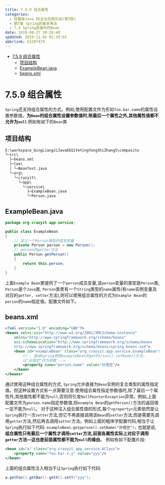 ```yaml
---
title: 7.5.9 组合属性
categories: 
  - 轻量级Java EE企业应用实战(第5版)
  - 第7章 Spring的基本用法
  - 7.5 Spring容器中的Bean
date: 2019-08-27 20:26:40
updated: 2019-11-02 01:39:03
abbrlink: 6120f479
---
```

- [7.5.9 组合属性](/ReadingNotes/6120f479/#7-5-9-组合属性)
    - [项目结构](/ReadingNotes/6120f479/#项目结构)
    - [ExampleBean.java](/ReadingNotes/6120f479/#ExampleBean-java)
    - [beans.xml](/ReadingNotes/6120f479/#beans-xml)

<!--more-->
<script src="https://cdn.bootcss.com/jquery/3.4.0/jquery.slim.min.js"></script>
<script>$(document).ready(function () {$(".post-body > ul:nth-child(1)").hide();});</script>

<!--end-->
<!--SSTStart-->
# 7.5.9 组合属性 #
`Spring`还支持组合属性的方式。例如,使用配置文件为形如`foo.bar.name`的属性设置参数值。**为`Bean`的组合属性设置参数值时,除最后一个属性之外,其他属性值都不允许为`null`**
例如有如下的`Bean`类
## 项目结构 ##
```cmd
E:\workspace_QingLiangJiJavaEEQiYeYingYongShiZhang5\composite
└─src\
  ├─beans.xml
  ├─lee\
  │ └─BeanTest.java
  └─org\
    └─crazyit\
      └─app\
        └─service\
          ├─ExampleBean.java
          └─Person.java
```
## ExampleBean.java ##
```java
package org.crazyit.app.service;

public class ExampleBean
{
	// 定义一个Person类型的成员变量
	private Person person = new Person();
	// person的getter方法
	public Person getPerson()
	{
		return this.person;
	}
}
```
上面`Example Bean`里提供了一个`person`成员变量,该`person`变量的类型是`Person`类, `Person`是个`Java`类, `Person`类里有一个`String`类型的`name`属性(有`name`实例变量及对应的`getter, setter`方法),则可以使用组合属性的方式为`Example Bean`的`person`的`name`指定值。配置文件如下。
## beans.xml ##
```xml
<?xml version="1.0" encoding="GBK"?>
<beans xmlns:xsi="http://www.w3.org/2001/XMLSchema-instance"
	xmlns="http://www.springframework.org/schema/beans"
	xsi:schemaLocation="http://www.springframework.org/schema/beans
	http://www.springframework.org/schema/beans/spring-beans.xsd">
	<bean id="exampleBean" class="org.crazyit.app.service.ExampleBean">
		<!-- 驱动Spring调用exampleBean的getPerson().setName()方法，
		以"孙悟空"作为参数 -->
		<property name="person.name" value="孙悟空"/>
	</bean>
</beans>
```
通过使用这种组合属性的方式, `Spring`允许直接为`Bean`实例的复合类型的属性指定值。但这种设置方式有一点需要注意:使用组合属性指定参数值时,除了最后一个属性外,其他属性都不能为`null`,否则将引发`NullPointerException`异常。例如,上面配置文件为`person.name`指定参数值,则`example Bean`的`getPerson()`方法的返回值一定不能为`null`。
对于这种注入组合属性值的形式,每个`<property>`元素依然是让`Spring`执行一次`setter`方法,但它不再直接调用该`Bean`的`setter`方法,而是需要先调用`getter`方法,然后再去调用`setter`方法。例如上面的粗体字配置代码,相当于让`Spring`执行如下代码:
`exampleBean.getperson().setName("孙悟空");`
也就是说,**组合属性只有最后一个属性才调用`setter`方法,前面各属性实际上对应于调用`getter`方法—这也是前面属性都不能为`null`的缘由**。
例如有如下配置片段:
```xml
<bean id="a" class="org.crazyit.app.service.AClass">
    <property name="foo.bar.x.y" value="yyy"/>
</bean>
```
上面的组合属性注入相当于让`Spring`执行如下代码:
```java
a.getFoo().getBar().getX().setY("yyy");
```
<!--SSTStop-->

